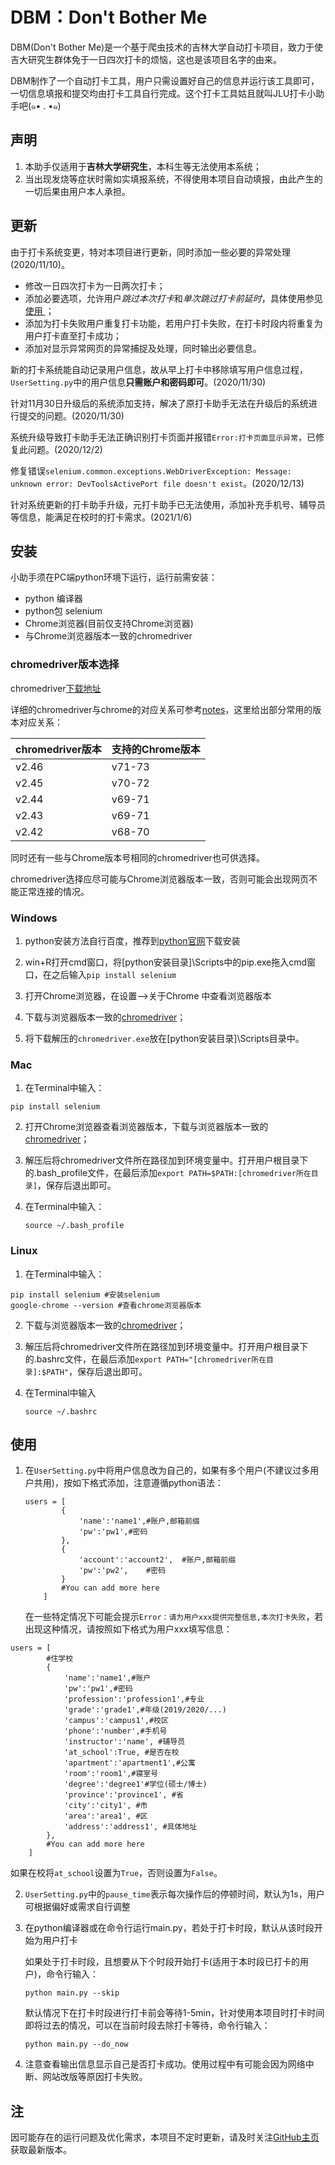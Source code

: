 # DBM：Don't  Bother  Me

DBM(Don't Bother Me)是一个基于爬虫技术的吉林大学自动打卡项目，致力于使吉大研究生群体免于一日四次打卡的烦恼，这也是该项目名字的由来。

DBM制作了一个自动打卡工具，用户只需设置好自己的信息并运行该工具即可，一切信息填报和提交均由打卡工具自行完成。这个打卡工具姑且就叫JLU打卡小助手吧(๑• . •๑)

## 声明

1. 本助手仅适用于**吉林大学研究生**，本科生等无法使用本系统；
2. 当出现发烧等症状时需如实填报系统，不得使用本项目自动填报，由此产生的一切后果由用户本人承担。

## 更新

由于打卡系统变更，特对本项目进行更新，同时添加一些必要的异常处理(2020/11/10)。

- 修改一日四次打卡为一日两次打卡；
- 添加必要选项，允许用户*跳过本次打卡*和*单次跳过打卡前延时*，具体使用参见<a href="##使用">使用 </a>；
- 添加为打卡失败用户重复打卡功能，若用户打卡失败，在打卡时段内将重复为用户打卡直至打卡成功；
- 添加对显示异常网页的异常捕捉及处理，同时输出必要信息。

新的打卡系统能自动记录用户信息，故从早上打卡中移除填写用户信息过程，`UserSetting.py`中的用户信息**只需账户和密码即可**。(2020/11/30)

针对11月30日升级后的系统添加支持，解决了原打卡助手无法在升级后的系统进行提交的问题。(2020/11/30)

系统升级导致打卡助手无法正确识别打卡页面并报错`Error:打卡页面显示异常`，已修复此问题。(2020/12/2)

修复错误`selenium.common.exceptions.WebDriverException: Message: unknown error: DevToolsActivePort file doesn't exist`。(2020/12/13)

针对系统更新的打卡助手升级，元打卡助手已无法使用，添加补充手机号、辅导员等信息，能满足在校时的打卡需求。(2021/1/6)

## 安装

小助手须在PC端python环境下运行，运行前需安装：

- python 编译器
- python包 selenium
- Chrome浏览器(目前仅支持Chrome浏览器)
- 与Chrome浏览器版本一致的chromedriver

### chromedriver版本选择

chromedriver[下载地址](http://chromedriver.storage.googleapis.com/index.html)

详细的chromedriver与chrome的对应关系可参考[notes](http://chromedriver.storage.googleapis.com/2.46/notes.txt)，这里给出部分常用的版本对应关系：

| **chromedriver版本** | **支持的Chrome版本** |
| -------------------- | -------------------- |
| v2.46                | v71-73               |
| v2.45                | v70-72               |
| v2.44                | v69-71               |
| v2.43                | v69-71               |
| v2.42                | v68-70               |

同时还有一些与Chrome版本号相同的chromedriver也可供选择。

chromedriver选择应尽可能与Chrome浏览器版本一致，否则可能会出现网页不能正常连接的情况。

### Windows

1. python安装方法自行百度，推荐到[python官网](https://www.python.org/downloads/)下载安装

2. win+R打开cmd窗口，将[python安装目录]\Scripts中的pip.exe拖入cmd窗口，在之后输入```pip install selenium```

3. 打开Chrome浏览器，在设置—>关于Chrome 中查看浏览器版本

4. 下载与浏览器版本一致的[chromedriver](http://chromedriver.storage.googleapis.com/index.html)；

5. 将下载解压的```chromedriver.exe```放在[python安装目录]\Scripts目录中。

### Mac

1. 在Terminal中输入：

```
pip install selenium
```

2. 打开Chrome浏览器查看浏览器版本，下载与浏览器版本一致的[chromedriver](http://chromedriver.storage.googleapis.com/index.html)；

3. 解压后将chromedriver文件所在路径加到环境变量中。打开用户根目录下的.bash_profile文件，在最后添加```export PATH=$PATH:[chromedriver所在目录]```，保存后退出即可。

4. 在Terminal中输入：

   ```
   source ~/.bash_profile
   ```


### Linux

1. 在Terminal中输入：

```
pip install selenium #安装selenium
google-chrome --version #查看chrome浏览器版本
```

2. 下载与浏览器版本一致的[chromedriver](http://chromedriver.storage.googleapis.com/index.html)；

3. 解压后将chromedriver文件所在路径加到环境变量中。打开用户根目录下的.bashrc文件，在最后添加```export PATH="[chromedriver所在目录]:$PATH"```，保存后退出即可。

4. 在Terminal中输入

   ```
   source ~/.bashrc
   ```

   

## 使用

1. 在`UserSetting.py`中将用户信息改为自己的，如果有多个用户(不建议过多用户共用)，按如下格式添加，注意遵循python语法：

   ```
   users = [
           {
               'name':'name1',#账户,邮箱前缀
               'pw':'pw1',#密码
           }, 
           {
               'account':'account2',  #账户,邮箱前缀
               'pw':'pw2',    #密码
           }
           #You can add more here
       ]
   ```

   在一些特定情况下可能会提示`Error：请为用户xxx提供完整信息,本次打卡失败`，若出现这种情况，请按照如下格式为用户xxx填写信息：

```
users = [
		#住学校
        {
            'name':'name1',#账户
            'pw':'pw1',#密码
            'profession':'profession1',#专业
            'grade':'grade1',#年级(2019/2020/...)
            'campus':'campus1',#校区
            'phone':'number',#手机号
            'instructor':'name', #辅导员
            'at_school':True, #是否在校
            'apartment':'apartment1',#公寓
            'room':'room1',#寝室号
            'degree':'degree1'#学位(硕士/博士)
            'province':'province1', #省
            'city':'city1', #市
            'area':'area1', #区
            'address':'address1', #具体地址
        }, 
        #You can add more here
    ]
```

如果在校将`at_school`设置为`True`，否则设置为`False`。


2. `UserSetting.py`中的```pause_time```表示每次操作后的停顿时间，默认为1s，用户可根据偏好或需求自行调整
3. 在python编译器或在命令行运行main.py，若处于打卡时段，默认从该时段开始为用户打卡


   如果处于打卡时段，且想要从下个时段开始打卡(适用于本时段已打卡的用户)，命令行输入：

   ```
   python main.py --skip
   ```

   默认情况下在打卡时段进行打卡前会等待1-5min，针对使用本项目时打卡时间即将过去的情况，可以在当前时段去除打卡等待，命令行输入：

   ```
   python main.py --do_now
   ```

   

4. 注意查看输出信息显示自己是否打卡成功。使用过程中有可能会因为网络中断、网站改版等原因打卡失败。

## 注

因可能存在的运行问题及优化需求，本项目不定时更新，请及时关注[GitHub主页](https://github.com/Venquieu/DBM)获取最新版本。

